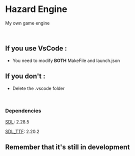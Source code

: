 # Hazard Engine

My own game engine

<br>

## If you use VsCode :
* You need to modify **BOTH** MakeFile and launch.json

## If you don't :
* Delete the .vscode folder

<br>

### Dependencies
[SDL](README-SDL.md): 2.28.5

[SDL_TTF](README-SDL_TTF.md): 2.20.2

## Remember that it's still in development
